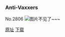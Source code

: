 ### Anti-Vaxxers
No.2806
![图片不见了~~~](https://imgs.xkcd.com/comics/anti_vaxxers.png)

[原址](https://xkcd.com//2806) [下载](https://imgs.xkcd.com/comics/anti_vaxxers.png)

